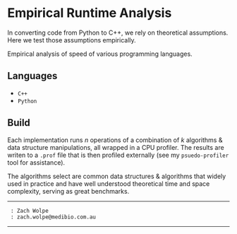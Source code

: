 # Empirical Runtime Analysis

In converting code from Python to C++, we rely on theoretical assumptions. Here we test those assumptions empirically.

Empirical analysis of speed of various programming languages.

## Languages

- `C++`
- `Python`

## Build


Each implementation runs $n$ operations of a combination of $k$ algorithms & data structure manipulations, all wrapped in a CPU profiler. The results are writen to a `.prof` file that is then profiled externally (see my `psuedo-profiler` tool for assistance).

The algorithms select are common data structures & algorithms that widely used in practice and have well understood theoretical time and space complexity, serving as great benchmarks.



---
```
 : Zach Wolpe
 : zach.wolpe@medibio.com.au
```
---
